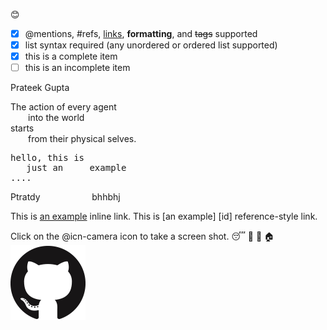 :blush:
- [x] @mentions, #refs, [links](), **formatting**, and <del>tags</del> supported
- [x] list syntax required (any unordered or ordered list supported)
- [x] this is a complete item
- [ ] this is an incomplete item

Prateek Gupta

The action of every agent <br />
  into the world <br />
starts <br />
  from their physical selves. <br />

<pre>
hello, this is
   just an     example
....
</pre>
Ptratdy &nbsp; &nbsp; &nbsp; &nbsp; &nbsp; &nbsp; &nbsp; &nbsp; &nbsp; &nbsp; bhhbhj

This is [an example](http://example.com/ "Title") inline link.
This is [an example] [id] reference-style link.

Click on the @icn-camera icon to take a screen shot.
:sleeping:
:calling:
:email:
:house:
![](icons/GitHub-Mark-120px-plus.png)
